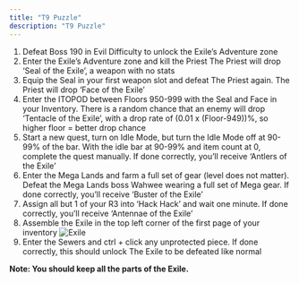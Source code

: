 ```yaml
---
title: "T9 Puzzle"
description: "T9 Puzzle"
---
```


1. Defeat Boss 190 in Evil Difficulty to unlock the Exile’s Adventure zone
2. Enter the Exile’s Adventure zone and kill the Priest The Priest will drop ‘Seal of the Exile’, a weapon with no stats
3. Equip the Seal in your first weapon slot and defeat The Priest again. The Priest will drop ‘Face of the Exile’
4. Enter the ITOPOD between Floors 950-999 with the Seal and Face in your Inventory. There is a random chance that an enemy will drop ‘Tentacle of the Exile’, with a drop rate of (0.01 x (Floor-949))%, so higher floor = better drop chance
5. Start a new quest, turn on Idle Mode, but turn the Idle Mode off at 90-99% of the bar. With the idle bar at 90-99% and item count at 0, complete the quest manually. If done correctly, you’ll receive ‘Antlers of the Exile’
6. Enter the Mega Lands and farm a full set of gear (level does not matter). Defeat the Mega Lands boss Wahwee wearing a full set of Mega gear. If done correctly, you’ll receive ‘Buster of the Exile’
7. Assign all but 1 of your R3 into ‘Hack Hack’ and wait one minute. If done correctly, you’ll receive ‘Antennae of the Exile’
8. Assemble the Exile in the top left corner of the first page of your inventory
![Exile](/exile.png)
9. Enter the Sewers and ctrl + click any unprotected piece. If done correctly, this should unlock The Exile to be defeated like normal

**Note: You should keep all the parts of the Exile.**
